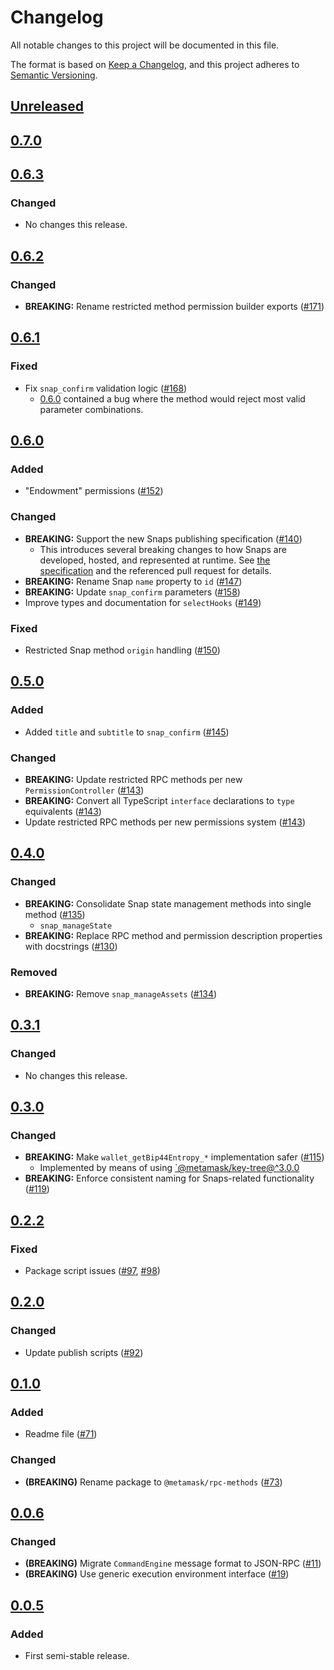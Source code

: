 # Changelog
All notable changes to this project will be documented in this file.

The format is based on [Keep a Changelog](https://keepachangelog.com/en/1.0.0/),
and this project adheres to [Semantic Versioning](https://semver.org/spec/v2.0.0.html).

## [Unreleased]

## [0.7.0]

## [0.6.3]
### Changed
- No changes this release.

## [0.6.2]
### Changed
- **BREAKING:** Rename restricted method permission builder exports ([#171](https://github.com/MetaMask/snaps-skunkworks/pull/171))

## [0.6.1]
### Fixed
- Fix `snap_confirm` validation logic ([#168](https://github.com/MetaMask/snaps-skunkworks/pull/168))
  - [0.6.0] contained a bug where the method would reject most valid parameter combinations.

## [0.6.0]
### Added
- "Endowment" permissions ([#152](https://github.com/MetaMask/snaps-skunkworks/pull/152))

### Changed
- **BREAKING:** Support the new Snaps publishing specification ([#140](https://github.com/MetaMask/snaps-skunkworks/pull/140))
  - This introduces several breaking changes to how Snaps are developed, hosted, and represented at runtime. See [the specification](https://github.com/MetaMask/specifications/blob/d4a5bf5d6990bb5b02a98bd3f95a24ffb28c701c/snaps/publishing.md) and the referenced pull request for details.
- **BREAKING:** Rename Snap `name` property to `id` ([#147](https://github.com/MetaMask/snaps-skunkworks/pull/147))
- **BREAKING:** Update `snap_confirm` parameters ([#158](https://github.com/MetaMask/snaps-skunkworks/pull/158))
- Improve types and documentation for `selectHooks` ([#149](https://github.com/MetaMask/snaps-skunkworks/pull/149))

### Fixed
- Restricted Snap method `origin` handling ([#150](https://github.com/MetaMask/snaps-skunkworks/pull/150))

## [0.5.0]
### Added
- Added `title` and `subtitle` to `snap_confirm` ([#145](https://github.com/MetaMask/snaps-skunkworks/pull/145))

### Changed
- **BREAKING:** Update restricted RPC methods per new `PermissionController` ([#143](https://github.com/MetaMask/snaps-skunkworks/pull/143))
- **BREAKING:** Convert all TypeScript `interface` declarations to `type` equivalents ([#143](https://github.com/MetaMask/snaps-skunkworks/pull/143))
- Update restricted RPC methods per new permissions system ([#143](https://github.com/MetaMask/snaps-skunkworks/pull/143))

## [0.4.0]
### Changed
- **BREAKING:** Consolidate Snap state management methods into single method ([#135](https://github.com/MetaMask/snaps-skunkworks/pull/135))
  - `snap_manageState`
- **BREAKING:** Replace RPC method and permission description properties with docstrings ([#130](https://github.com/MetaMask/snaps-skunkworks/pull/130))

### Removed
- **BREAKING:** Remove `snap_manageAssets` ([#134](https://github.com/MetaMask/snaps-skunkworks/pull/134))

## [0.3.1]
### Changed
- No changes this release.

## [0.3.0]
### Changed
- **BREAKING:** Make `wallet_getBip44Entropy_*` implementation safer ([#115](https://github.com/MetaMask/snaps-skunkworks/pull/115))
  - Implemented by means of using [`@metamask/key-tree@^3.0.0](https://github.com/MetaMask/key-tree/releases/tag/v3.0.0)
- **BREAKING:** Enforce consistent naming for Snaps-related functionality ([#119](https://github.com/MetaMask/snaps-skunkworks/pull/119))

## [0.2.2]
### Fixed
- Package script issues ([#97](https://github.com/MetaMask/snaps-skunkworks/pull/97), [#98](https://github.com/MetaMask/snaps-skunkworks/pull/98))

## [0.2.0]
### Changed
- Update publish scripts ([#92](https://github.com/MetaMask/snaps-skunkworks/pull/92))

## [0.1.0]
### Added
- Readme file ([#71](https://github.com/MetaMask/snaps-skunkworks/pull/71))

### Changed
- **(BREAKING)** Rename package to `@metamask/rpc-methods` ([#73](https://github.com/MetaMask/snaps-skunkworks/pull/73))

## [0.0.6]
### Changed
- **(BREAKING)** Migrate `CommandEngine` message format to JSON-RPC ([#11](https://github.com/MetaMask/snaps-skunkworks/pull/11))
- **(BREAKING)** Use generic execution environment interface ([#19](https://github.com/MetaMask/snaps-skunkworks/pull/19))

## [0.0.5]
### Added
- First semi-stable release.

[Unreleased]: https://github.com/MetaMask/snaps-skunkworks/compare/v0.7.0...HEAD
[0.7.0]: https://github.com/MetaMask/snaps-skunkworks/compare/v0.6.3...v0.7.0
[0.6.3]: https://github.com/MetaMask/snaps-skunkworks/compare/v0.6.2...v0.6.3
[0.6.2]: https://github.com/MetaMask/snaps-skunkworks/compare/v0.6.1...v0.6.2
[0.6.1]: https://github.com/MetaMask/snaps-skunkworks/compare/v0.6.0...v0.6.1
[0.6.0]: https://github.com/MetaMask/snaps-skunkworks/compare/v0.5.0...v0.6.0
[0.5.0]: https://github.com/MetaMask/snaps-skunkworks/compare/v0.4.0...v0.5.0
[0.4.0]: https://github.com/MetaMask/snaps-skunkworks/compare/v0.3.1...v0.4.0
[0.3.1]: https://github.com/MetaMask/snaps-skunkworks/compare/v0.3.0...v0.3.1
[0.3.0]: https://github.com/MetaMask/snaps-skunkworks/compare/v0.2.2...v0.3.0
[0.2.2]: https://github.com/MetaMask/snaps-skunkworks/compare/v0.2.0...v0.2.2
[0.2.0]: https://github.com/MetaMask/snaps-skunkworks/compare/v0.1.0...v0.2.0
[0.1.0]: https://github.com/MetaMask/snaps-skunkworks/compare/v0.0.6...v0.1.0
[0.0.6]: https://github.com/MetaMask/snaps-skunkworks/compare/v0.0.5...v0.0.6
[0.0.5]: https://github.com/MetaMask/snaps-skunkworks/releases/tag/v0.0.5
